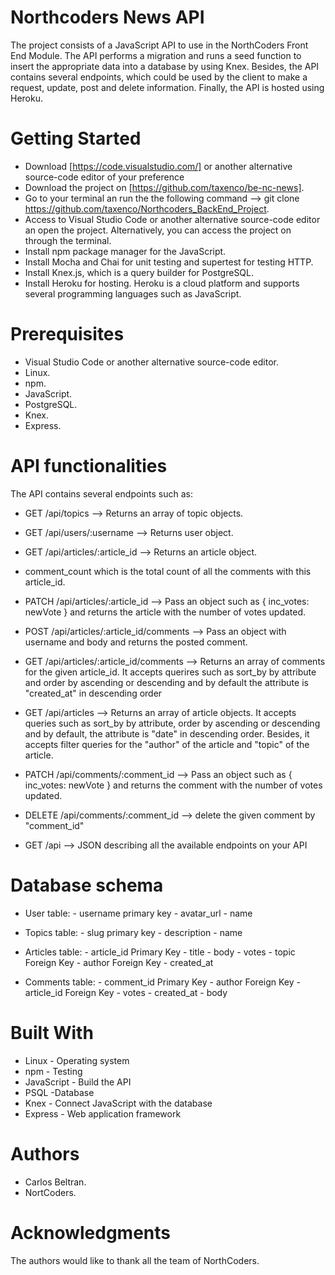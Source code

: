 # Northcoders News API

The project consists of a JavaScript API to use in the NorthCoders Front End Module. The API performs a migration and runs a seed function to insert the appropriate
data into a database by using Knex. Besides, the API contains several endpoints, which could be used by the client to make a request, update, post and delete information. Finally, the API is hosted using Heroku.

# Getting Started

* Download [https://code.visualstudio.com/] or another alternative source-code editor of your preference
* Download the project on [https://github.com/taxenco/be-nc-news].
* Go to your terminal an run the the following command --> git clone https://github.com/taxenco/Northcoders_BackEnd_Project.
* Access to Visual Studio Code or another alternative source-code editor an open the project. Alternatively, you can access the project on through the terminal.
* Install npm package manager for the JavaScript.
* Install Mocha and Chai for unit testing and supertest for testing HTTP.
* Install Knex.js, which is a query builder for PostgreSQL.
* Install Heroku for hosting. Heroku is a cloud platform and supports several programming languages such as JavaScript.

# Prerequisites

* Visual Studio Code or another alternative source-code editor.
* Linux.
* npm.
* JavaScript.
* PostgreSQL.
* Knex.
* Express.

# API functionalities

The API contains several endpoints such as:

* GET /api/topics --> Returns an array of topic objects.

* GET /api/users/:username -->  Returns user object.

* GET /api/articles/:article_id --> Returns an article object.

- comment_count which is the total count of all the comments with this article_id.

* PATCH /api/articles/:article_id --> Pass an object such as { inc_votes: newVote } and returns the article with the number of votes updated.

* POST /api/articles/:article_id/comments --> Pass an object with username and body and returns the posted comment.

* GET /api/articles/:article_id/comments --> Returns an array of comments for the given article_id. It accepts querires such as sort_by by attribute and order by ascending or descending and by default the attribute is "created_at" in  descending order

* GET /api/articles --> Returns an array of article objects. It accepts queries such as sort_by by attribute, order by ascending or descending and by default, the attribute is "date" in descending order. Besides, it accepts filter queries for the "author" of the article and "topic" of the article.

* PATCH /api/comments/:comment_id -->  Pass an object such as { inc_votes: newVote } and returns the comment with the number of votes updated.

* DELETE /api/comments/:comment_id --> delete the given comment by "comment_id"

* GET /api --> JSON describing all the available endpoints on your API

# Database schema 

* User table:
      - username primary key
      - avatar_url
      - name
      
* Topics table:
      - slug primary key
      - description
      - name

* Articles table:
      - article_id Primary Key
      - title
      - body
      - votes
      - topic Foreign Key 
      - author Foreign Key
      - created_at

* Comments table:
      - comment_id Primary Key
      - author Foreign Key
      - article_id Foreign Key 
      - votes
      - created_at 
      - body
      
# Built With

* Linux - Operating system
* npm - Testing 
* JavaScript - Build the API
* PSQL -Database
* Knex - Connect JavaScript with the database
* Express - Web application framework

# Authors

- Carlos Beltran.
- NortCoders.

# Acknowledgments

The authors would like to thank all the team of NorthCoders.